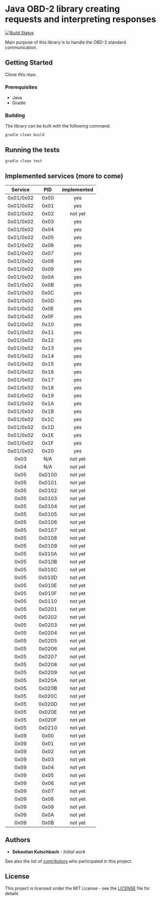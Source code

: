 # Java OBD-2 library creating requests and interpreting responses

[![Build Status](https://travis-ci.com/sebastiankutschbach/obd2.svg?branch=master)](https://travis-ci.com/sebastiankutschbach/obd2)

Main purpose of this library is to handle the OBD-2 standard communication.

## Getting Started

Clone this repo.

### Prerequisites

- Java
- Gradle

### Building

The library can be built with the following command:

```
gradle clean build
```

## Running the tests

```
gradle clean test
```

## Implemented services (more to come)
|Service  |PID   |implemented |
|:-------:|:---: |:----------:|
| 0x01/0x02|0x00  |yes         |
| 0x01/0x02|0x01  |yes         |
| 0x01/0x02|0x02  |not yet     |
| 0x01/0x02|0x03  |yes         |
| 0x01/0x02|0x04  |yes         |
| 0x01/0x02|0x05  |yes         |
| 0x01/0x02|0x06  |yes         |
| 0x01/0x02|0x07  |yes         |
| 0x01/0x02|0x08  |yes         |
| 0x01/0x02|0x09  |yes         |
| 0x01/0x02|0x0A  |yes         |
| 0x01/0x02|0x0B  |yes         |
| 0x01/0x02|0x0C  |yes         |
| 0x01/0x02|0x0D  |yes         |
| 0x01/0x02|0x0E  |yes         |
| 0x01/0x02|0x0F  |yes         |
| 0x01/0x02|0x10  |yes         |
| 0x01/0x02|0x11  |yes         |
| 0x01/0x02|0x12  |yes         |
| 0x01/0x02|0x13  |yes         |
| 0x01/0x02|0x14  |yes         |
| 0x01/0x02|0x15  |yes         |
| 0x01/0x02|0x16  |yes         |
| 0x01/0x02|0x17  |yes         |
| 0x01/0x02|0x18  |yes         |
| 0x01/0x02|0x19  |yes         |
| 0x01/0x02|0x1A  |yes         |
| 0x01/0x02|0x1B  |yes         |
| 0x01/0x02|0x1C  |yes         |
| 0x01/0x02|0x1D  |yes         |
| 0x01/0x02|0x1E  |yes         |
| 0x01/0x02|0x1F  |yes         |
| 0x01/0x02|0x20  |yes         |
| 0x03    |N/A   |not yet     |
| 0x04    |N/A   |not yet     |
| 0x05    |0x0100|not yet     |
| 0x05    |0x0101|not yet     |
| 0x05    |0x0102|not yet     |
| 0x05    |0x0103|not yet     |
| 0x05    |0x0104|not yet     |
| 0x05    |0x0105|not yet     |
| 0x05    |0x0106|not yet     |
| 0x05    |0x0107|not yet     |
| 0x05    |0x0108|not yet     |
| 0x05    |0x0109|not yet     |
| 0x05    |0x010A|not yet     |
| 0x05    |0x010B|not yet     |
| 0x05    |0x010C|not yet     |
| 0x05    |0x010D|not yet     |
| 0x05    |0x010E|not yet     |
| 0x05    |0x010F|not yet     |
| 0x05    |0x0110|not yet     |
| 0x05    |0x0201|not yet     |
| 0x05    |0x0202|not yet     |
| 0x05    |0x0203|not yet     |
| 0x05    |0x0204|not yet     |
| 0x05    |0x0205|not yet     |
| 0x05    |0x0206|not yet     |
| 0x05    |0x0207|not yet     |
| 0x05    |0x0208|not yet     |
| 0x05    |0x0209|not yet     |
| 0x05    |0x020A|not yet     |
| 0x05    |0x020B|not yet     |
| 0x05    |0x020C|not yet     |
| 0x05    |0x020D|not yet     |
| 0x05    |0x020E|not yet     |
| 0x05    |0x020F|not yet     |
| 0x05    |0x0210|not yet     |
| 0x09    |0x00|not yet       |
| 0x09    |0x01|not yet       |
| 0x09    |0x02|not yet       |
| 0x09    |0x03|not yet       |
| 0x09    |0x04|not yet       |
| 0x09    |0x05|not yet       |
| 0x09    |0x06|not yet       |
| 0x09    |0x07|not yet       |
| 0x09    |0x08|not yet       |
| 0x09    |0x09|not yet       |
| 0x09    |0x0A|not yet       |
| 0x09    |0x0B|not yet       |

## Authors

* **Sebastian Kutschbach** - *Initial work*

See also the list of [contributors](https://github.com/sebastiankutschbach/obd2/contributors) who participated in this project.

## License

This project is licensed under the MIT License - see the [LICENSE](LICENSE) file for details